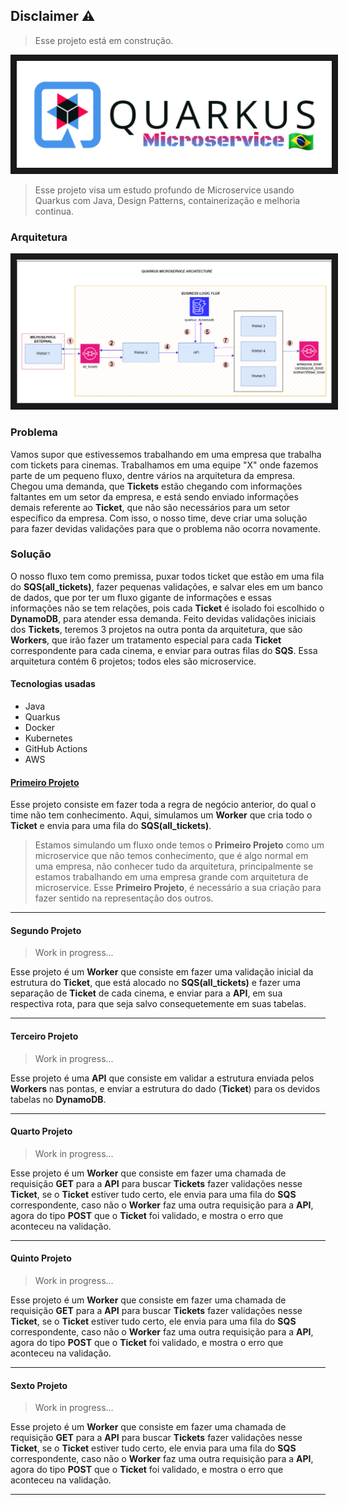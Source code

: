 ## Disclaimer ⚠

> Esse projeto está em construção.

<p align="center">
<img src="https://github.com/andrepixel/microservice-quarkus/blob/main/Quarkus-microservice-logo.png" border="10"/>
</p>

> Esse projeto visa um estudo profundo de Microservice usando Quarkus com Java, Design Patterns, containerização e melhoria continua.

### Arquitetura

<p align="center">
<img src="https://github.com/andrepixel/microservice-quarkus/blob/main/Quarkus_Architecture.png" border="10"/>
</p>

### Problema

  Vamos supor que estivessemos trabalhando em uma empresa que trabalha com tickets para cinemas. Trabalhamos em uma equipe "X" onde fazemos parte de um pequeno fluxo, dentre vários na arquitetura da empresa. Chegou uma demanda, que **Tickets** estão chegando com informações faltantes em um setor da empresa, e está sendo enviado informações demais referente ao **Ticket**, que não são necessários para um setor específico da empresa. Com isso, o nosso time, deve criar uma solução para fazer devidas validações para que o problema não ocorra novamente.

### Solução

  O nosso fluxo tem como premissa, puxar todos ticket que estão em uma fila do **SQS(all_tickets)**, fazer pequenas validações, e salvar eles em um banco de dados, que por ter um fluxo gigante de informações e essas informações não se tem relações, pois cada **Ticket** é isolado foi escolhido o **DynamoDB**, para atender essa demanda. Feito devidas validações iniciais dos **Tickets**, teremos 3 projetos na outra ponta da arquitetura, que são **Workers**, que irão fazer um tratamento especial para cada **Ticket** correspondente para cada cinema, e enviar para outras filas do **SQS**. Essa arquitetura contém 6 projetos; todos eles são microservice. 

#### Tecnologias usadas

  * Java
  * Quarkus
  * Docker
  * Kubernetes
  * GitHub Actions
  * AWS

#### [Primeiro Projeto](https://github.com/andrepixel/microservice-quarkus-1)

 Esse projeto consiste em fazer toda a regra de negócio anterior, do qual o time não tem conhecimento. Aqui, simulamos um **Worker** que cria todo o **Ticket** e envia para uma fila do **SQS(all_tickets)**. 
  
  > Estamos simulando um fluxo onde temos o **Primeiro Projeto** como um microservice que não temos conhecimento, que é algo normal em uma empresa, não conhecer tudo da arquitetura, principalmente se estamos trabalhando em uma empresa grande com arquitetura de microservice. Esse **Primeiro Projeto**, é necessário a sua criação para fazer sentido na representação dos outros.

--------------------------------------------------------------------------------------------------------------------

#### Segundo Projeto

  > Work in progress...

  Esse projeto é um **Worker** que consiste em fazer uma validação inicial da estrutura do **Ticket**, que está alocado no **SQS(all_tickets)** e fazer uma separação de **Ticket** de cada cinema, e enviar para a **API**, em sua respectiva rota, para que seja salvo consequetemente em suas tabelas.

---

#### Terceiro Projeto 

  > Work in progress...

   Esse projeto é uma **API** que consiste em validar a estrutura enviada pelos **Workers** nas pontas, e enviar a estrutura do dado (**Ticket**) para os devidos tabelas no **DynamoDB**.

---

#### Quarto Projeto 

  > Work in progress...

  Esse projeto é um **Worker** que consiste em fazer uma chamada de requisição **GET** para a **API** para buscar **Tickets** fazer validações nesse **Ticket**, se o **Ticket** estiver tudo certo, ele envia para uma fila do **SQS** correspondente, caso não o **Worker** faz uma outra requisição para a **API**, agora do tipo **POST** que o **Ticket** foi validado, e mostra o erro que aconteceu na validação.
  
---

#### Quinto Projeto

  > Work in progress...

  Esse projeto é um **Worker** que consiste em fazer uma chamada de requisição **GET** para a **API** para buscar **Tickets** fazer validações nesse **Ticket**, se o **Ticket** estiver tudo certo, ele envia para uma fila do **SQS** correspondente, caso não o **Worker** faz uma outra requisição para a **API**, agora do tipo **POST** que o **Ticket** foi validado, e mostra o erro que aconteceu na validação.

---

#### Sexto Projeto

  > Work in progress...

 Esse projeto é um **Worker** que consiste em fazer uma chamada de requisição **GET** para a **API** para buscar **Tickets** fazer validações nesse **Ticket**, se o **Ticket** estiver tudo certo, ele envia para uma fila do **SQS** correspondente, caso não o **Worker** faz uma outra requisição para a **API**, agora do tipo **POST** que o **Ticket** foi validado, e mostra o erro que aconteceu na validação.

---
